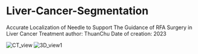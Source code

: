 # Liver-Cancer-Segmentation
Accurate Localization of Needle to Support The Guidance of RFA Surgery in Liver Cancer Treatment
author: ThuanChu
Date of creation: 2023

![CT_view](https://github.com/user-attachments/assets/48c60930-4ef6-4640-b0c6-26230db862c9)
![3D_view1](https://github.com/user-attachments/assets/824645d2-2035-4eae-ab86-e3e3e3067e73)
